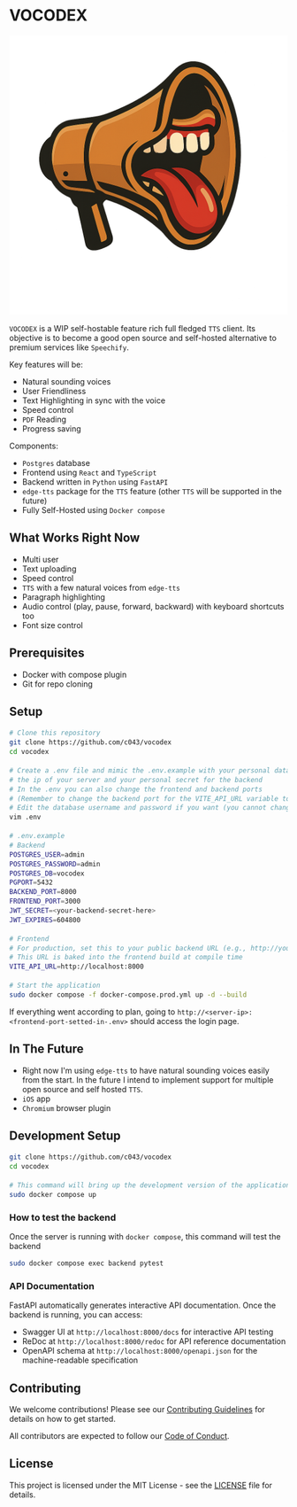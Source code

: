 # VOCODEX
![vocodex-logo](VOCODEX.png)

`VOCODEX` is a WIP self-hostable feature rich full fledged `TTS` client.
Its objective is to become a good open source and self-hosted alternative to premium services like `Speechify`.

Key features will be:
- Natural sounding voices
- User Friendliness
- Text Highlighting in sync with the voice
- Speed control
- `PDF` Reading
- Progress saving

Components:
- `Postgres` database
- Frontend using `React` and `TypeScript`
- Backend written in `Python` using `FastAPI`
- `edge-tts` package for the `TTS` feature (other `TTS` will be supported in the future)
- Fully Self-Hosted using `Docker compose`

## What Works Right Now

- Multi user
- Text uploading
- Speed control
- `TTS` with a few natural voices from `edge-tts`
- Paragraph highlighting
- Audio control (play, pause, forward, backward) with keyboard shortcuts too
- Font size control

## Prerequisites

- Docker with compose plugin
- Git for repo cloning

## Setup
```bash
# Clone this repository
git clone https://github.com/c043/vocodex
cd vocodex

# Create a .env file and mimic the .env.example with your personal data like
# the ip of your server and your personal secret for the backend
# In the .env you can also change the frontend and backend ports 
# (Remember to change the backend port for the VITE_API_URL variable too if you change it though!)
# Edit the database username and password if you want (you cannot change them later)
vim .env

# .env.example
# Backend
POSTGRES_USER=admin
POSTGRES_PASSWORD=admin
POSTGRES_DB=vocodex
PGPORT=5432
BACKEND_PORT=8000
FRONTEND_PORT=3000
JWT_SECRET=<your-backend-secret-here>
JWT_EXPIRES=604800

# Frontend
# For production, set this to your public backend URL (e.g., http://your-server-ip:8000)
# This URL is baked into the frontend build at compile time
VITE_API_URL=http://localhost:8000

# Start the application
sudo docker compose -f docker-compose.prod.yml up -d --build
```

If everything went according to plan, going to `http://<server-ip>:<frontend-port-setted-in-.env>` should access the login page.

## In The Future

- Right now I'm using `edge-tts` to have natural sounding voices easily from the start. In the future I intend to implement support for multiple open source and self hosted `TTS`.
- `iOS` app
- `Chromium` browser plugin

## Development Setup
```bash
git clone https://github.com/c043/vocodex
cd vocodex

# This command will bring up the development version of the application with pgadmin too. You will be able to access pgadmin through http://localhost:5050 with the credentials setted in the docker-compose.yml
sudo docker compose up
```

### How to test the backend
Once the server is running with `docker compose`, this command will test the backend
```bash
sudo docker compose exec backend pytest
```

### API Documentation
FastAPI automatically generates interactive API documentation. Once the backend is running, you can access:
- Swagger UI at `http://localhost:8000/docs` for interactive API testing
- ReDoc at `http://localhost:8000/redoc` for API reference documentation
- OpenAPI schema at `http://localhost:8000/openapi.json` for the machine-readable specification

## Contributing

We welcome contributions! Please see our [Contributing Guidelines](CONTRIBUTING.md) for details on how to get started.

All contributors are expected to follow our [Code of Conduct](CODE_OF_CONDUCT.md).

## License

This project is licensed under the MIT License - see the [LICENSE](LICENSE) file for details.
